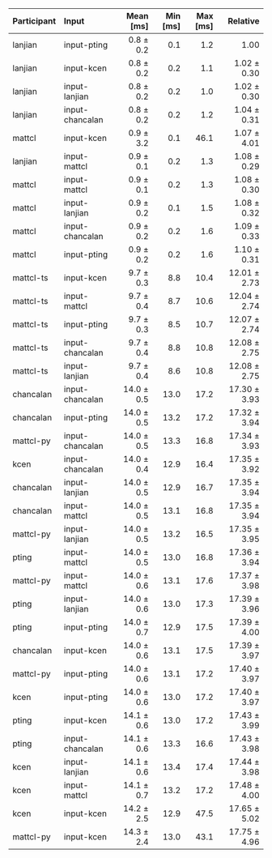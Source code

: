 | Participant | Input | Mean [ms] | Min [ms] | Max [ms] | Relative |
|:---|:---|---:|---:|---:|---:|
| lanjian | input-pting | 0.8 ± 0.2 | 0.1 | 1.2 | 1.00 |
| lanjian | input-kcen | 0.8 ± 0.2 | 0.2 | 1.1 | 1.02 ± 0.30 |
| lanjian | input-lanjian | 0.8 ± 0.2 | 0.2 | 1.0 | 1.02 ± 0.30 |
| lanjian | input-chancalan | 0.8 ± 0.2 | 0.2 | 1.2 | 1.04 ± 0.31 |
| mattcl | input-kcen | 0.9 ± 3.2 | 0.1 | 46.1 | 1.07 ± 4.01 |
| lanjian | input-mattcl | 0.9 ± 0.1 | 0.2 | 1.3 | 1.08 ± 0.29 |
| mattcl | input-mattcl | 0.9 ± 0.1 | 0.2 | 1.3 | 1.08 ± 0.30 |
| mattcl | input-lanjian | 0.9 ± 0.2 | 0.1 | 1.5 | 1.08 ± 0.32 |
| mattcl | input-chancalan | 0.9 ± 0.2 | 0.2 | 1.6 | 1.09 ± 0.33 |
| mattcl | input-pting | 0.9 ± 0.2 | 0.2 | 1.6 | 1.10 ± 0.31 |
| mattcl-ts | input-kcen | 9.7 ± 0.3 | 8.8 | 10.4 | 12.01 ± 2.73 |
| mattcl-ts | input-mattcl | 9.7 ± 0.4 | 8.7 | 10.6 | 12.04 ± 2.74 |
| mattcl-ts | input-pting | 9.7 ± 0.3 | 8.5 | 10.7 | 12.07 ± 2.74 |
| mattcl-ts | input-chancalan | 9.7 ± 0.4 | 8.8 | 10.8 | 12.08 ± 2.75 |
| mattcl-ts | input-lanjian | 9.7 ± 0.4 | 8.6 | 10.8 | 12.08 ± 2.75 |
| chancalan | input-chancalan | 14.0 ± 0.5 | 13.0 | 17.2 | 17.30 ± 3.93 |
| chancalan | input-pting | 14.0 ± 0.5 | 13.2 | 17.2 | 17.32 ± 3.94 |
| mattcl-py | input-chancalan | 14.0 ± 0.5 | 13.3 | 16.8 | 17.34 ± 3.93 |
| kcen | input-chancalan | 14.0 ± 0.4 | 12.9 | 16.4 | 17.35 ± 3.92 |
| chancalan | input-lanjian | 14.0 ± 0.5 | 12.9 | 16.7 | 17.35 ± 3.94 |
| chancalan | input-mattcl | 14.0 ± 0.5 | 13.1 | 16.8 | 17.35 ± 3.94 |
| mattcl-py | input-lanjian | 14.0 ± 0.5 | 13.2 | 16.5 | 17.35 ± 3.95 |
| pting | input-mattcl | 14.0 ± 0.5 | 13.0 | 16.8 | 17.36 ± 3.94 |
| mattcl-py | input-mattcl | 14.0 ± 0.6 | 13.1 | 17.6 | 17.37 ± 3.98 |
| pting | input-lanjian | 14.0 ± 0.6 | 13.0 | 17.3 | 17.39 ± 3.96 |
| pting | input-pting | 14.0 ± 0.7 | 12.9 | 17.5 | 17.39 ± 4.00 |
| chancalan | input-kcen | 14.0 ± 0.6 | 13.1 | 17.5 | 17.39 ± 3.97 |
| mattcl-py | input-pting | 14.0 ± 0.6 | 13.1 | 17.2 | 17.40 ± 3.97 |
| kcen | input-pting | 14.0 ± 0.6 | 13.0 | 17.2 | 17.40 ± 3.97 |
| pting | input-kcen | 14.1 ± 0.6 | 13.0 | 17.2 | 17.43 ± 3.99 |
| pting | input-chancalan | 14.1 ± 0.6 | 13.3 | 16.6 | 17.43 ± 3.98 |
| kcen | input-lanjian | 14.1 ± 0.6 | 13.4 | 17.4 | 17.44 ± 3.98 |
| kcen | input-mattcl | 14.1 ± 0.7 | 13.2 | 17.2 | 17.48 ± 4.00 |
| kcen | input-kcen | 14.2 ± 2.5 | 12.9 | 47.5 | 17.65 ± 5.02 |
| mattcl-py | input-kcen | 14.3 ± 2.4 | 13.0 | 43.1 | 17.75 ± 4.96 |
